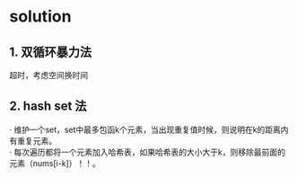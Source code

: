 # solution
## 1. 双循环暴力法
超时，考虑空间换时间
## 2. hash set 法
· 维护一个set，set中最多包函k个元素，当出现重复值时候，则说明在k的距离内有重复元素。
<br>
· 每次遍历都将一个元素加入哈希表，如果哈希表的大小大于k，则移除最前面的元素（nums[i-k]）！！。